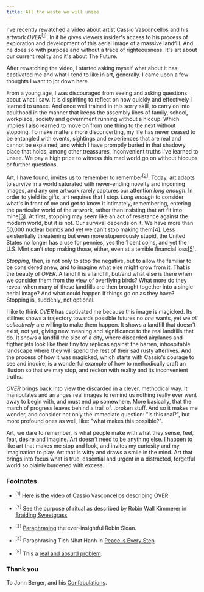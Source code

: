 ```yaml
---
title: All the waste we will unsee
---
```


I've recently rewatched a video about artist Cassio Vasconcellos and his artwork _OVER_<sup>[[1](#footnotes)]</sup>. In it he gives viewers insider's access to his process of exploration and development of this aerial image of a massive landfill. And he does so with purpose and without a trace of righteousness. It's art about our current reality and it's about The Future.

After rewatching the video, I started asking myself what about it has captivated me and what I tend to like in art, generally. I came upon a few thoughts I want to jot down here.

From a young age, I was discouraged from seeing and asking questions about what I saw. It is dispiriting to reflect on how quickly and effectively I learned to unsee. And once well trained in this sorry skill, to carry on into adulthood in the manner that keeps the assembly lines of family, school, workplace, society and government running without a hiccup. Which implies I also learned to move on from one thing to the next without stopping. To make matters more disconcerting, my life has never ceased to be entangled with events, sightings and experiences that are real and cannot be explained, and which I have promptly buried in that shadowy place that holds, among other treassures, inconvenient truths I've learned to unsee. We pay a high price to witness this mad world go on without hiccups or further questions.

Art, I have found, invites us to remember to remember<sup>[[2](#footnotes)]</sup>. Today, art adapts to survive in a world saturated with never-ending novelty and incoming images, and any one artwork rarely captures our attention _long enough_. In order to yield its gifts, art requires that I stop. _Long enough_ to consider what's in front of me and get to know it intimately, remembering, entering the particular world of the artwork, rather than insisting that art fit into mine[[3](#footnotes)]. At first, stopping may seem like an act of resistance against the modern world, but it is not. Our survival depends on it. We have more than 50,000 nuclear bombs and yet we can't stop making them[[4](#footnotes)]. Less existentially threatening but even more stupendously stupid, the United States no longer has a use for pennies, yes the 1 cent coins, and yet the U.S. Mint can't stop making those, either, even at a terrible financial loss[[5](#footnotes)].

_Stopping_, then, is not only to stop the negative, but to allow the familiar to be considered anew, and to imagine what else might grow from it. That is the beauty of _OVER_. A landfill is a landfill, but/and what else is there when we consider them from the view of overflying birds? What more do they reveal when many of these landfills are then brought together into a single aerial image? And what could happen if things go on as they have? Stopping is, suddenly, not optional.

I like to think _OVER_ has captivated me because this image is magicked. Its stillnes shows a trajectory towards possible futures no _one_ wants, yet we _all collectively_ are willing to make them happen. It shows a landfill that doesn't exist, not yet, giving new meaning and significance to the real landfills that do. It shows a landfill the size of a city, where discarded airplanes and figther jets look like their tiny toy replicas against the barren, inhospitable landscape where they will spend the rest of their sad rusty afterlives. And the process of how it was magicked, which starts with Cassio's courage to see and inquire, is a wonderful example of how to methodically craft an illusion so that we may stop, and reckon with reality and its inconvenient truths.

_OVER_ brings back into view the discarded in a clever, methodical way. It manipulates and arranges real images to remind us nothing really ever went away to begin with, and must end up somewhere. More basically, that the march of progress leaves behind a trail of...broken stuff. And so it makes me wonder, and consider not only the immediate question: "is this real?", but more profound ones as well, like: "what makes this possible?".

Art, we dare to remember, is what people make with what they sense, feel, fear, desire and imagine. Art doesn't need to be anything else. I happen to like art that makes me stop and look, and invites my curiosity and my imagination to play. Art that is witty and draws a smile in the mind. Art that brings into focus what is true, essential and urgent in a distracted, forgetful world so plainly burdened with excess.

### <a name="footnotes"></a>Footnotes

- <sup>[1]</sup> [Here](https://www.youtube.com/watch?v=7BHX8V49Ixg&ab_channel=CassioVasconcellos) is the video of Cassio Vasconcellos describing OVER</li>

- <sup>[2]</sup> See the purpose of ritual as described by Robin Wall Kimmerer in [Braiding Sweetgrass](https://bookshop.org/p/books/braiding-sweetgrass-robin-wall-kimmerer/16712606?gad_source=1&gclid=EAIaIQobChMIrOu3p8zZiQMVizcIBR3nKizqEAAYASAAEgK6EPD_BwE)

- <sup>[3]</sup> [Paraphrasing](<https://www.robinsloan.com/newsletters/like-likes-like/#:~:text=What%20happened%20(and%20this%20always%20presages%20a%20good%20expe%C2%ADri%C2%ADence%20with%20art)%20was%20that%20I%C2%A0surrendered%20to%20the%20strangeness%2C%20and%20the%20strange%C2%ADness%20started%20to%20make%20sense.%20I%C2%A0entered%20OOF%E2%80%99s%20world%2C%20rather%20than%20insisting%20the%20band%20fit%20into%20mine%2C%20which%20is%2C%20of%20course%2C%20the%20demand%20of%20the%20Spotify%C2%A0playlist>) the ever-insightful Robin Sloan.

- <sup>[4]</sup> Paraphrasing Tich Nhat Hanh in [Peace is Every Step](https://bookshop.org/p/books/peace-is-every-step-the-path-of-mindfulness-in-everyday-life-thich-nhat-hanh/8356129)

- <sup>[5]</sup> This a [real and absurd problem](https://www.nytimes.com/2024/09/01/magazine/worthless-pennies-united-states-economy.html).

### <a name="thank-you"></a>Thank you

To John Berger, and his [Confabulations](https://uk.bookshop.org/p/books/confabulations-john-berger/4612711).
